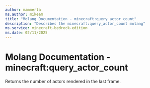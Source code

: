 ```yaml
---
author: mammerla
ms.author: mikeam
title: "Molang Documentation - minecraft:query_actor_count"
description: "Describes the minecraft:query_actor_count molang"
ms.service: minecraft-bedrock-edition
ms.date: 02/11/2025 
---
```


# Molang Documentation - minecraft:query_actor_count

Returns the number of actors rendered in the last frame.
